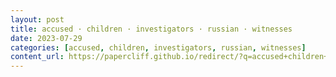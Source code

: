 ```yaml
---
layout: post
title: accused · children · investigators · russian · witnesses
date: 2023-07-29
categories: [accused, children, investigators, russian, witnesses]
content_url: https://papercliff.github.io/redirect/?q=accused+children+investigators+russian+witnesses&tbs=cdr:1,cd_min:7/28/2023,cd_max:7/30/2023
---
```


